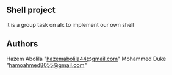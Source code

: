 ## Shell project
it is a group task on alx to implement our own shell

## Authors
Hazem Abolila "hazemabolila44@gmail.com"
Mohammed Duke "hamoahmed8055@gmail.com"
